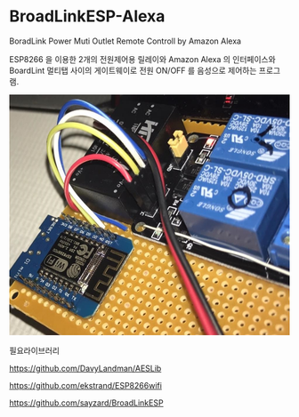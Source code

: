 # BroadLinkESP-Alexa
BoradLink Power Muti Outlet Remote Controll by Amazon Alexa

ESP8266 을 이용한 2개의 전원제어용 릴레이와 Amazon Alexa 의 인터페이스와 
BoardLint 멀티탭 사이의 게이트웨이로 전원 ON/OFF 를 음성으로 제어하는 프로그램.

![BroadLinkESP-Alexa](./hadware_pic.jpg)

필요라이브러리

https://github.com/DavyLandman/AESLib

https://github.com/ekstrand/ESP8266wifi

https://github.com/sayzard/BroadLinkESP





